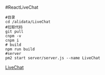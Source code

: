 #ReactLiveChat

```shell
#目录
cd /alidata/LiveChat
#拉取代码
git pull
cnpm -v
cnpm i
# build
npm run build
#server
pm2 start server/server.js --name LiveChat
```

[LiveChat](https://react.aintelligen.com)
